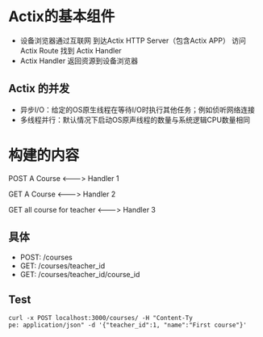 # Actix的基本组件

- 设备浏览器通过互联网 到达Actix HTTP Server（包含Actix APP） 访问 Actix Route 找到 Actix Handler
- Actix Handler 返回资源到设备浏览器


## Actix 的并发
- 异步I/O：给定的OS原生线程在等待I/O时执行其他任务；例如侦听网络连接
- 多线程并行：默认情况下启动OS原声线程的数量与系统逻辑CPU数量相同


# 构建的内容

POST A Course <---> Handler 1

GET A Course <---> Handler 2

GET all course for teacher <---> Handler 3

## 具体
- POST: /courses
- GET: /courses/teacher_id
- GET: /courses/teacher_id/course_id

## Test

```shell
curl -x POST localhost:3000/courses/ -H "Content-Ty
pe: application/json" -d '{"teacher_id":1, "name":"First course"}'
```
